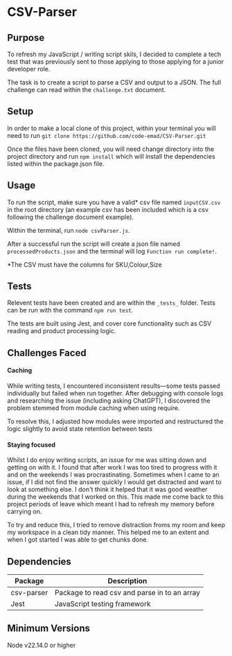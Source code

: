 # CSV-Parser

## Purpose
To refresh my JavaScript / writing script skils, I decided to complete a tech test that was previously sent to those applying to those applying for a junior developer role.

The task is to create a script to parse a CSV and output to a JSON. The full challenge can read within the `challenge.txt` document.

## Setup
In order to make a local clone of this project, within your terminal you will need to run `git clone https://github.com/code-emad/CSV-Parser.git`

Once the files have been cloned, you will need change directory into the project directory and run `npm install` which will install the dependencies listed within the package.json file. 

## Usage
To run the script, make sure you have a valid* csv file named `inputCSV.csv` in the root directory (an example csv has been included which is a csv following the challenge document example). 

Within the terminal, run `node csvParser.js`.

After a successful run the script will create a json file named `processedProducts.json` and the terminal will log `Function run complete!`.

*The CSV must have the columns for SKU,Colour,Size

## Tests
Relevent tests have been created and are within the `_tests_` folder. Tests can be run with the command `npm run test`.

The tests are built using Jest, and cover core functionality such as CSV reading and product processing logic.

## Challenges Faced
#### Caching
While writing tests, I encountered inconsistent results—some tests passed individually but failed when run together. After debugging with console logs and researching the issue (including asking ChatGPT), I discovered the problem stemmed from module caching when using require.

To resolve this, I adjusted how modules were imported and restructured the logic slightly to avoid state retention between tests

#### Staying focused
Whilst I do enjoy writing scripts, an issue for me was sitting down and getting on with it. I found that after work I was too tired to progress with it and on the weekends I was procrastinating. Sometimes when I came to an issue, if I did not find the answer quickly I would get distracted and want to look at something else. I don't think it helped that it was good weather during the weekends that I worked on this. This made me come back to this project periods of leave which meant I had to refresh my memory before carrying on.

To try and reduce this, I tried to remove distraction froms my room and keep my workspace in a clean tidy manner. This helped me to an extent and when I got started I was able to get chunks done.

## Dependencies
| Package     | Description                                                               |
| ----------- | ------------------------------------------------------------------------- |
| csv-parser  | Package to read csv and parse in to an array|
| Jest        | JavaScript testing framework                                                             |

## Minimum Versions
Node v22.14.0 or higher
